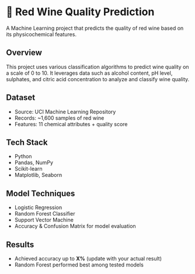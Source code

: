 # 🍷 Red Wine Quality Prediction

A Machine Learning project that predicts the quality of red wine based on its physicochemical features.

## Overview
This project uses various classification algorithms to predict wine quality on a scale of 0 to 10. It leverages data such as alcohol content, pH level, sulphates, and citric acid concentration to analyze and classify wine quality.

## Dataset
- Source: UCI Machine Learning Repository
- Records: ~1,600 samples of red wine
- Features: 11 chemical attributes + quality score

## Tech Stack
- Python
- Pandas, NumPy
- Scikit-learn
- Matplotlib, Seaborn

## Model Techniques
- Logistic Regression
- Random Forest Classifier
- Support Vector Machine
- Accuracy & Confusion Matrix for model evaluation

## Results
- Achieved accuracy up to **X%** (update with your actual result)
- Random Forest performed best among tested models
